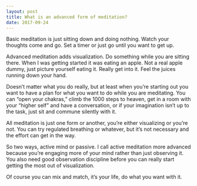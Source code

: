 ```yaml
---
layout: post
title: What is an advanced form of meditation?
date: 2017-09-24
---
```


<p>Basic meditation is just sitting down and doing nothing. Watch your thoughts come and go. Set a timer or just go until you want to get up.</p><p>Advanced meditation adds visualization. Do something while you are sitting there. When I was getting started it was eating an apple. Not a real apple dummy, just picture yourself eating it. Really get into it. Feel the juices running down your hand.</p><p>Doesn’t matter what you do really, but at least when you’re starting out you want to have a plan for what you want to do while you are meditating. You can “open your chakras,” climb the 1000 steps to heaven, get in a room with your “higher self” and have a conversation, or if your imagination isn’t up to the task, just sit and commune silently with it.</p><p>All meditation is just one form or another, you’re either visualizing or you’re not. You can try regulated breathing or whatever, but it’s not necessary and the effort can get in the way.</p><p>So two ways, active mind or passive. I call active meditation more advanced because you’re engaging more of your mind rather than just observing it. You also need good observation discipline before you can really start getting the most out of visualization.</p><p>Of course you can mix and match, it’s your life, do what you want with it.</p>
